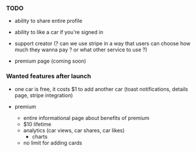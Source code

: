 ### TODO

- ability to share entire profile

- ability to like a car if you're signed in

- support creator (? can we use stripe in a way that users can choose how much they wanna pay ? or what other service to use ?)

- premium page (coming soon)

### Wanted features after launch

- one car is free, it costs $1 to add another car (toast notifications, details page, stripe integration)

- premium
  - entire informational page about benefits of premium
  - $10 lifetime
  - analytics (car views, car shares, car likes)
    - charts
  - no limit for adding cards

